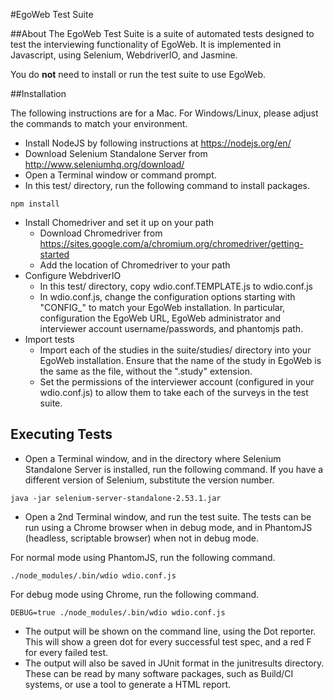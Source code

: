 #EgoWeb Test Suite

##About
The EgoWeb Test Suite is a suite of automated tests designed to test the interviewing functionality of EgoWeb.
It is implemented in Javascript, using Selenium, WebdriverIO, and Jasmine.

You do **not** need to install or run the test suite to use EgoWeb.

##Installation

The following instructions are for a Mac. For Windows/Linux, please adjust the commands to match your environment.

* Install NodeJS by following instructions at https://nodejs.org/en/
* Download Selenium Standalone Server from http://www.seleniumhq.org/download/
* Open a Terminal window or command prompt.
* In this test/ directory, run the following command to install packages.
```
npm install
```
* Install Chomedriver and set it up on your path
  * Download Chromedriver from https://sites.google.com/a/chromium.org/chromedriver/getting-started
  * Add the location of Chromedriver to your path
* Configure WebdriverIO
  * In this test/ directory, copy wdio.conf.TEMPLATE.js to wdio.conf.js
  * In wdio.conf.js, change the configuration options starting with "CONFIG_" to match your EgoWeb installation. In particular, configuration
the EgoWeb URL, EgoWeb administrator and interviewer account username/passwords, and phantomjs path.
* Import tests
  * Import each of the studies in the suite/studies/ directory into your EgoWeb installation. Ensure that the name of the
 study in EgoWeb is the same as the file, without the ".study" extension.
  * Set the permissions of the interviewer account (configured in your wdio.conf.js) to allow them to take each of the surveys
in the test suite.


## Executing Tests
* Open a Terminal window, and in the directory where Selenium Standalone Server is installed, run the following command.
If you have a different version of Selenium, substitute the version number.
```
java -jar selenium-server-standalone-2.53.1.jar
```
* Open a 2nd Terminal window, and run the test suite. The tests can be run using a Chrome browser when in debug mode,
and in PhantomJS (headless, scriptable browser) when not in debug mode.

For normal mode using PhantomJS, run the following command.
```
./node_modules/.bin/wdio wdio.conf.js
```
For debug mode using Chrome, run the following command.
```
DEBUG=true ./node_modules/.bin/wdio wdio.conf.js
```
* The output will be shown on the command line, using the Dot reporter. This will show a green dot for every successful test spec,
and a red F for every failed test.
* The output will also be saved in JUnit format in the junitresults directory. These can be read by many software packages,
such as Build/CI systems, or use a tool to generate a HTML report.
